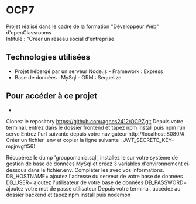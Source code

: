 # OCP7
Projet réalisé dans le cadre de la formation "Développeur Web" d'openClassrooms  
Intitulé : "Créer un réseau social d'entreprise  
## Technologies utilisées
* Projet hébergé par un serveur Node.js - Framework : Express
* Base de données : MySql - ORM : Sequelize  
## Pour accéder à ce projet  
*

Clonez le repository https://github.com/agnes2412/OCP7.git
Depuis votre terminal, entrez dans le dossier frontend et tapez npm install puis npm run serve
Entrez l'url suivante depuis votre navigateur http://localhost:8080/#
Créer un fichier .env et copier la ligne suivante : 
JWT_SECRETE_KEY= mpjnvgft56)  

Récupérez le dump 'groupomania.sql', installez le sur votre système de gestion de base de données MySql et créez 3 variables d'environnement ci-dessous 
dans le fichier.env. Compléter les avec vos informations.
DB_HOSTNAME= ajoutez l'adresse du serveur de votre base de données
DB_USER= ajoutez l'utilisateur de votre base de données
DB_PASSWORD= ajoutez votre mot de passe utilisateur
Depuis votre terminal, accédez au dossier backend et tapez npm install puis nodemon 


